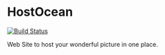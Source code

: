 # HostOcean
[![Build Status](https://travis-ci.com/ArtemTereshkovich/HostOcean.svg?branch=develop)](https://travis-ci.com/ArtemTereshkovich/HostOcean)

Web Site to host your wonderful picture in one place.
